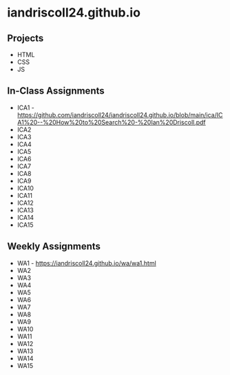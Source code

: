# iandriscoll24.github.io


## Projects
* HTML
* CSS
* JS

## In-Class Assignments
* ICA1 - https://github.com/iandriscoll24/iandriscoll24.github.io/blob/main/ica/ICA1%20--%20How%20to%20Search%20-%20Ian%20Driscoll.pdf
* ICA2
* ICA3
* ICA4
* ICA5
* ICA6
* ICA7
* ICA8
* ICA9
* ICA10
* ICA11
* ICA12
* ICA13
* ICA14
* ICA15

## Weekly Assignments
* WA1 - https://iandriscoll24.github.io/wa/wa1.html
* WA2
* WA3
* WA4
* WA5
* WA6
* WA7
* WA8
* WA9
* WA10
* WA11
* WA12
* WA13
* WA14
* WA15

